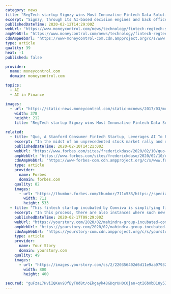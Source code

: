 ```yaml
---
category: news
title: "RegTech startup Signzy wins Most Innovative Fintech Data Solution Provider Award"
excerpt: "Signzy, through its AI-based decision engines and back office automation solutions ... Today, it works with over 90 banks, NBFCs and FinTech companies globally, including Mastercard, SBI Bank, ICICI Bank, HDFC Bank and RBL Bank, among others. It has completed 5 million new customer onboarding transactions in the last two years."
publishedDateTime: 2020-02-12T14:29:00Z
webUrl: "https://www.moneycontrol.com/news/technology/fintech-regtech-startup-signzy-wins-most-innovative-fintech-data-solution-provider-award-4937631.html"
ampWebUrl: "https://www.moneycontrol.com/news/technology/fintech-regtech-startup-signzy-wins-most-innovative-fintech-data-solution-provider-award-4937631.html/amp"
cdnAmpWebUrl: "https://www-moneycontrol-com.cdn.ampproject.org/c/s/www.moneycontrol.com/news/technology/fintech-regtech-startup-signzy-wins-most-innovative-fintech-data-solution-provider-award-4937631.html/amp"
type: article
quality: 39
heat: -1
published: false

provider:
  name: moneycontrol.com
  domain: moneycontrol.com

topics:
  - AI
  - AI in Finance

images:
  - url: "https://static-news.moneycontrol.com/static-mcnews/2017/03/moneygram-e1489500579826-378x212.jpg"
    width: 378
    height: 212
    title: "RegTech startup Signzy wins Most Innovative Fintech Data Solution Provider Award"

related:
  - title: "Quo, A Stanford Consumer Fintech Startup, Leverages AI To Provide Financial Security"
    excerpt: "In the midst of an unprecedented stock market rally and record-low unemployment, many Americans still struggle to meet their financial needs. Neel Yerneni and Tucker Haas have created Quo to provide Americans with the financial security they need in today's economy."
    publishedDateTime: 2020-02-10T14:21:00Z
    webUrl: "https://www.forbes.com/sites/frederickdaso/2020/02/10/quo-a-stanford-consumer-fintech-startup-leverages-ai-to-provide-financial-security/"
    ampWebUrl: "https://www.forbes.com/sites/frederickdaso/2020/02/10/quo-a-stanford-consumer-fintech-startup-leverages-ai-to-provide-financial-security/amp/"
    cdnAmpWebUrl: "https://www-forbes-com.cdn.ampproject.org/c/s/www.forbes.com/sites/frederickdaso/2020/02/10/quo-a-stanford-consumer-fintech-startup-leverages-ai-to-provide-financial-security/amp/"
    type: article
    provider:
      name: Forbes
      domain: forbes.com
    quality: 82
    images:
      - url: "https://thumbor.forbes.com/thumbor/711x533/https://specials-images.forbesimg.com/imageserve/5e3f539b8b6cf300071e3b09/960x0.jpg?fit=scale"
        width: 711
        height: 533
  - title: "This fintech startup incubated by Comviva is simplifying financial access to the un-banked"
    excerpt: "In this process, there are also instances where such new companies are successfully incubated by these large organisations. The fintech startup aims to simplify financial access to the un-banked in emerging markets such as Africa, Asia, and Latin America using mobile phones. Yabx was incubated in December 2017 within Comviva, a company which ..."
    publishedDateTime: 2020-02-17T09:29:00Z
    webUrl: "https://yourstory.com/2020/02/mahindra-group-incubated-comviva-fintech-startup-yabx"
    ampWebUrl: "https://yourstory.com/2020/02/mahindra-group-incubated-comviva-fintech-startup-yabx/amp"
    cdnAmpWebUrl: "https://yourstory-com.cdn.ampproject.org/c/s/yourstory.com/2020/02/mahindra-group-incubated-comviva-fintech-startup-yabx/amp"
    type: article
    provider:
      name: Your Story
      domain: yourstory.com
    quality: 49
    images:
      - url: "https://images.yourstory.com/cs/2/220356402d6d11e9aa979329348d4c3e/Yabxp-1581861640635.png?fm=png&auto=format"
        width: 800
        height: 400

secured: "guFzaL7HviIQKev9JfByTUd8t/oEkgayk48GDqrUH0C0jan+qtI6bXbD18y5INcyRl37sRDVCqsc755qxT0cFAhrt4RcblPiHgVBx4e76t2y16KtEpuJqO1zC3pl/syy9CCWY1z5Ts6GGUqtuBl9ImKknhhIQJcs6NcsX4xpqoR0B3cyqjVYBz6vrDLOwjvffrkyZ/VEVcijMoJcipeUQQ2XddYlENTFdyFGr/J+lQWsDtvxiNlKFEFjYDNwEk0FhUldosoVnboDRr+IRqRGU9LMPW89AjGX1srcMizgmS2W+Kjef6LwUZHQEQ0myncXM53IlZEnfquYi2JCjPU5ASqbXwuTzmjkAh4qC+8F4NltX+RpqGbSzs9YEWD8hlFN4WKo7VAmHrrENUG5gKEqg2PDHkhIfpGO/tewdPxoEoxMvWDDjo5rWF8M0q8PfajXEAWQwhim+bj58VP48d7ndG83teKYPnCSWTpoehiIUF8=;R8yuyX88t/Gb9ZIPB3kwkA=="
---
```


